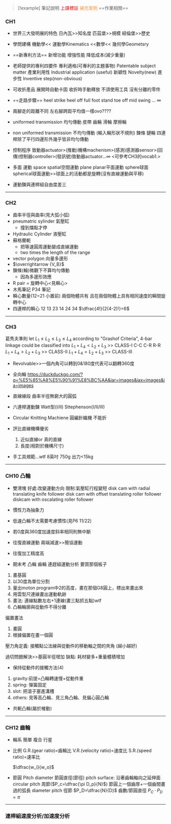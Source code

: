 
>[!example] 筆記說明
><font color="#ff0000">上課標註</font>
><font color="#f79646">補充案例</font>
>==作業相關==
### CH1
- 世界三大發明展的特色
	日內瓦>>知名度
	匹茲堡>>規模
	紐倫堡>>歷史

- 學問建構
	機動學<< 運動學Kinematics <<數學<< 幾何學Geometsry

- ==新專利方法==
	新增功能
	增強性能
	降低成本(減少重量)

- 老師提供的專利四要件
	專利適格(可專利的主題事物) Patentable subject matter
	產業利用性 Industrial application (useful)
	新穎性 Novelty(new)
	進步性 Inventive step(non-obvious)

- 可收折產品
	展開時自動卡固
	收折時手動釋放
	不須使用工具
	沒有分離的零件

- ==走路步驟==
	heel strike
	heel off
	full foot stand
	toe off 
	mid swing
	... $\infty$ 

- 兩腳走的距離不同
	左右腳跨距平均值一樣ovo????

- uniformed transmission 均勻傳動
	皮帶 齒輪 滑輪 摩擦輪

- non uniformed transmission 不均勻傳動 (輸入輪形狀不規則)
	鍊條 鏈輪
	四連桿除了平行四邊形外幾乎皆非均勻傳動

- 控制程序
	致動器actuator>(推動)機構machenism>(感測)感測器sensor>(回傳)控制器controller>(發訊號)致動器actuator...$\infty$
	<可參考CH3的vocab1.> 
 
- 多面 運動
	space spatial空間運動
	plane planar平面運動
	sphere球面 spherical球面運動>>球面上的活動都是旋轉(沒有直線運動與平移)

- 運動鍊與連桿組自由度差三

---
### CH2

- 曲率半徑與曲率(見大弧小弧)
- pneumatric sylinder 氣壓缸
	- 撞到擋點才停
- Hydraulic Cylinder 液壓缸
- 蘇格蘭軛
	- 把等速圓周運動變成直線運動
	- two times the length of the range
- vector polygon 向量多邊形
- $\overrightarrow {V_B}$
- 鍊條(輪)微觀下不算均勻傳動
	- 因為多邊形效應
- R pair = 旋轉中心<見瞬心>
- 木馬筆記
P34 筆記
- 瞬心數量(12=21 小置前)
	兩個物體共有 且在兩個物體上具有相同速度的瞬間旋轉中心
- 四連桿的瞬心
	12
	13 23
	14 24 34
	$\dfrac{4!}{2(4-2)!}=6$

---
### CH3

葛秀夫準則
	let $L_1{\leq}L_2{\leq}L_3{\leq}L_4$
	according to "Grashof Criteria", 4-bar linkage could be classified into 
	$L_1+L_4<L_2+L_3$ >> CLASS-I
		C-C
		C-R
		R-R
	$L_1+L_4>L_2+L_3$ >> CLASS-II
	$L_1+L_4=L_2+L_3$ >> CLASS-III
- Revolvable>>一個內角可以轉到0&180度代表可以翻轉360度

- 全向輪
	https://duckduckgo.com/?q=%E5%85%A8%E5%90%91%E8%BC%AA&iar=images&iax=images&ia=images


- 直線線段
	曲率半徑無窮大的圓弧

- 六連桿運動鍊
	Watt型(I/II)
	Sttephenson(I/II/III)

- Circular Knitting Machiene 圓編針織機
	不能折

- 評比直線機構優劣
	1. 近似直線or 真的直線
	1. 長度(相對於機構尺寸)

- 手工具規範...wtf
	8英吋
	750g
	出力<15kg

---
### CH10 凸輪
- 雙滑塊
	好處:改變運動方向
	限制:氣壓缸行程變短
disk cam with radial translating knife follower
disk cam with offset translating roller follower
diskcam with oscalating roller follower

- 慣性力為抽象力
- 低速凸輪不太需要考慮慣性(見P6  11/22)
- 若0度與360度加速度斜率相同則無中斷
- 往復直線運動 兩端減速>>簡協運動
- 往復加工精度高
- 期末考
	凸輪
	齒輪
	連趕組運動分析
	要買那個板子

1. 畫基圓
2. 以30度為單位分割
3. 量出moton program中2的高度，畫在那個G8圓上，標出來畫出來
4. 用雲型尺連線畫出運動軌跡
5. 畫法: 連線點數左右+1連線(畫三點抓五點)wtf
6. 凸輪輪廓與從動件不得分離

偏置畫法
1. 畫圓
2. 根據偏置在畫一個圓

壓力角定義:
接觸點公法線與從動件的移動軸之間的夾角
(越小越好)

過切問題解決>>基圓半徑增加
缺點: 耗材變多+重量體積增加

- 保持從動件的接觸方法(4)
1. gravity:前提=凸輪轉速慢+從動件重
2. spring: 彈簧固定
3. slot: 把滾子塞進溝槽
4. others: 見等高凸輪、見三角凸輪、見偏心圓凸輪

- 共軛凸輪(屬於榷動)
---
### CH12 齒輪

- 輪系
	簡單
	複合
	行星

- 比例
	G.R.(gear ratio)=齒輪比
	V.R.(velocity ratio)=速度比
	S.R.(speed ratio)=速率比
	
	$\dfrac{w_i}{w_o}$
- 節圓
	Pitch diameter 節圓直徑(節徑)
	pitch surface: 沿著齒輪軸向之延伸面
	circular pitch 周節($P_c=\dfrac{\pi D_p}{N}$) 節圓上一個齒厚+一個齒間畫過的弧長
	diameter pitch 徑節 $P_D=\dfrac{N}{D}$ 齒數/節圓直徑
	$P_{C} \cdot P_{D}=\pi$
---
### 連桿組速度分析/加速度分析